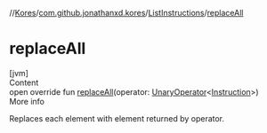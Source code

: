 //[Kores](../../index.md)/[com.github.jonathanxd.kores](../index.md)/[ListInstructions](index.md)/[replaceAll](replace-all.md)



# replaceAll  
[jvm]  
Content  
open override fun [replaceAll](replace-all.md)(operator: [UnaryOperator](https://docs.oracle.com/javase/8/docs/api/java/util/function/UnaryOperator.html)<[Instruction](../-instruction/index.md)>)  
More info  


Replaces each element with element returned by operator.

  



